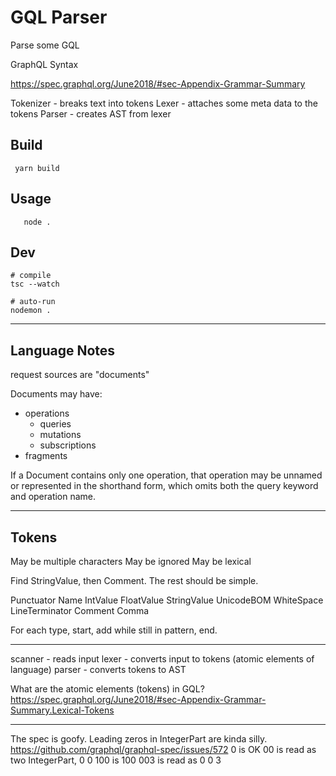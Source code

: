 # GQL Parser

Parse some GQL


GraphQL Syntax

https://spec.graphql.org/June2018/#sec-Appendix-Grammar-Summary

Tokenizer - breaks text into tokens
Lexer - attaches some meta data to the tokens
Parser - creates AST from lexer

## Build

```
 yarn build
```

## Usage

```
   node .
```

## Dev

```
# compile
tsc --watch

# auto-run
nodemon .
```

--------------------------------------------------------------------------------

## Language Notes

request sources are "documents"

Documents may have:
* operations
  * queries
  * mutations
  * subscriptions
* fragments

If a Document contains only one operation, that operation may be unnamed or
represented in the shorthand form, which omits both the query keyword and
operation name.

--------------------------------------------------------------------------------

## Tokens

May be multiple characters
May be ignored
May be lexical


Find StringValue, then Comment.  The rest should be simple.

  Punctuator
Name
IntValue
FloatValue
StringValue
  UnicodeBOM
  WhiteSpace
  LineTerminator
  Comment
Comma

For each type, start, add while still in pattern, end.

--------------------------------------------------------------------------------

scanner - reads input
lexer - converts input to tokens (atomic elements of language)
parser - converts tokens to AST

What are the atomic elements (tokens) in GQL?
https://spec.graphql.org/June2018/#sec-Appendix-Grammar-Summary.Lexical-Tokens


--------------------------------------------------------------------------------

The spec is goofy.  Leading zeros in IntegerPart are kinda silly.
https://github.com/graphql/graphql-spec/issues/572
0 is OK
00 is read as two IntegerPart, 0 0
100 is 100
003 is read as 0 0 3

